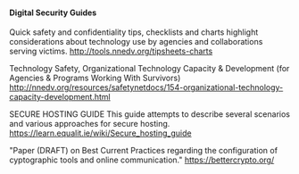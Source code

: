 
#### Digital Security Guides

Quick safety and confidentiality tips, checklists and charts highlight considerations about technology use by agencies and collaborations serving victims.
http://tools.nnedv.org/tipsheets-charts

Technology Safety, Organizational Technology Capacity & Development (for Agencies & Programs Working With Survivors)
http://nnedv.org/resources/safetynetdocs/154-organizational-technology-capacity-development.html

SECURE HOSTING GUIDE
This guide attempts to describe several scenarios and various approaches for secure hosting.
https://learn.equalit.ie/wiki/Secure_hosting_guide

"Paper (DRAFT) on Best Current Practices regarding the configuration of cyptographic tools and online communication."
https://bettercrypto.org/
